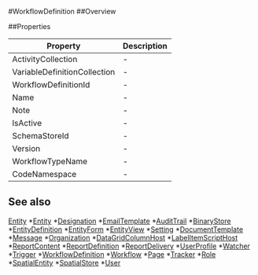 #WorkflowDefinition
##Overview



##Properties
<table class="table table-condensed table-bordered">
    <thead>
<tr>
<th>Property</th>
<th>Description</th>
</tr>
</thead>
<tbody>
<tr><td>ActivityCollection</td><td> - </td></tr>
<tr><td>VariableDefinitionCollection</td><td> - </td></tr>
<tr><td>WorkflowDefinitionId</td><td> - </td></tr>
<tr><td>Name</td><td> - </td></tr>
<tr><td>Note</td><td> - </td></tr>
<tr><td>IsActive</td><td> - </td></tr>
<tr><td>SchemaStoreId</td><td> - </td></tr>
<tr><td>Version</td><td> - </td></tr>
<tr><td>WorkflowTypeName</td><td> - </td></tr>
<tr><td>CodeNamespace</td><td> - </td></tr>
</tbody></table>



## See also

[Entity](Entity.html)
*[Entity](Entity.html)
*[Designation](Designation.html)
*[EmailTemplate](EmailTemplate.html)
*[AuditTrail](AuditTrail.html)
*[BinaryStore](BinaryStore.html)
*[EntityDefinition](EntityDefinition.html)
*[EntityForm](EntityForm.html)
*[EntityView](EntityView.html)
*[Setting](Setting.html)
*[DocumentTemplate](DocumentTemplate.html)
*[Message](Message.html)
*[Organization](Organization.html)
*[DataGridColumnHost](DataGridColumnHost.html)
*[LabelItemScriptHost](LabelItemScriptHost.html)
*[ReportContent](ReportContent.html)
*[ReportDefinition](ReportDefinition.html)
*[ReportDelivery](ReportDelivery.html)
*[UserProfile](UserProfile.html)
*[Watcher](Watcher.html)
*[Trigger](Trigger.html)
*[WorkflowDefinition](WorkflowDefinition.html)
*[Workflow](Workflow.html)
*[Page](Page.html)
*[Tracker](Tracker.html)
*[Role](Role.html)
*[SpatialEntity](SpatialEntity.html)
*[SpatialStore](SpatialStore.html)
*[User](User.html)